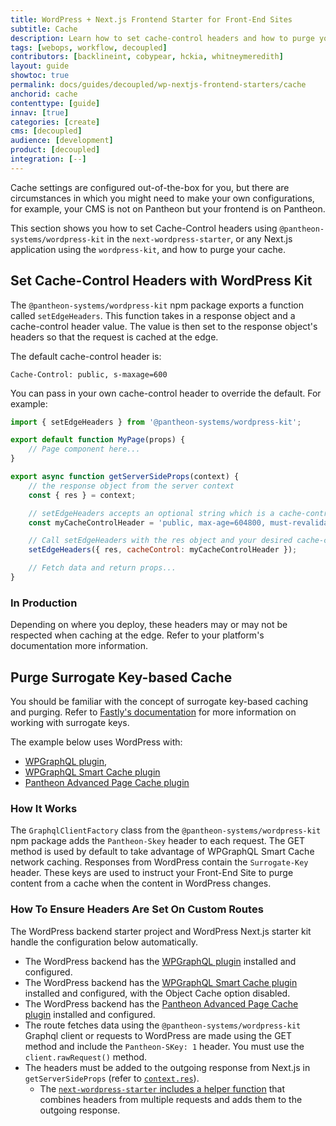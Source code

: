 ```yaml
---
title: WordPress + Next.js Frontend Starter for Front-End Sites
subtitle: Cache
description: Learn how to set cache-control headers and how to purge your cache.
tags: [webops, workflow, decoupled]
contributors: [backlineint, cobypear, hckia, whitneymeredith]
layout: guide
showtoc: true
permalink: docs/guides/decoupled/wp-nextjs-frontend-starters/cache
anchorid: cache
contenttype: [guide]
innav: [true]
categories: [create]
cms: [decoupled]
audience: [development]
product: [decoupled]
integration: [--]
---
```


Cache settings are configured out-of-the-box for you, but there are circumstances in which you might need to make your own configurations, for example, your CMS is not on Pantheon but your frontend is on Pantheon.

This section shows you how to set Cache-Control headers using
`@pantheon-systems/wordpress-kit` in the `next-wordpress-starter`, or any Next.js application using the `wordpress-kit`, and how to purge your cache.

## Set Cache-Control Headers with WordPress Kit

The `@pantheon-systems/wordpress-kit` npm package exports a function called
`setEdgeHeaders`. This function takes in a response object and a cache-control header value. The value is then set to the response object's headers so that the request is cached at the edge.

The default cache-control header is:

```http
Cache-Control: public, s-maxage=600
```

You can pass in your own cache-control header to override the default. For example:

```jsx title=pages/example/index.js
import { setEdgeHeaders } from '@pantheon-systems/wordpress-kit';

export default function MyPage(props) {
	// Page component here...
}

export async function getServerSideProps(context) {
	// the response object from the server context
	const { res } = context;

	// setEdgeHeaders accepts an optional string which is a cache-control header
	const myCacheControlHeader = 'public, max-age=604800, must-revalidate';

	// Call setEdgeHeaders with the res object and your desired cache-control header
	setEdgeHeaders({ res, cacheControl: myCacheControlHeader });

	// Fetch data and return props...
}
```

### In Production

Depending on where you deploy, these headers may or may not be respected when caching at the edge. Refer to your platform's documentation more information.

## Purge Surrogate Key-based Cache

You should be familiar with the concept of surrogate key-based caching and
purging. Refer to [Fastly's documentation](https://docs.fastly.com/en/guides/working-with-surrogate-keys) for more information on working with surrogate keys.

The example below uses WordPress with:

- [WPGraphQL plugin](https://wordpress.org/plugins/wp-graphql/),
- [WPGraphQL Smart Cache plugin](https://github.com/wp-graphql/wp-graphql-smart-cache)
- [Pantheon Advanced Page Cache plugin](https://wordpress.org/plugins/pantheon-advanced-page-cache/)

### How It Works

The `GraphqlClientFactory` class from the `@pantheon-systems/wordpress-kit` npm package adds the `Pantheon-Skey` header to each request. The GET method is used by default to take advantage of WPGraphQL Smart Cache network caching. Responses from WordPress contain the `Surrogate-Key` header. These keys are used to instruct your Front-End Site to purge content from a cache when the content in WordPress changes.

### How To Ensure Headers Are Set On Custom Routes

<Alert title="Note"  type="info" >

The WordPress backend starter project and WordPress Next.js starter kit handle the configuration below automatically.

</Alert>

- The WordPress backend has the [WPGraphQL plugin](https://wordpress.org/plugins/wp-graphql/) installed and configured.
- The WordPress backend has the [WPGraphQL Smart Cache plugin](https://github.com/wp-graphql/wp-graphql-smart-cache) installed and configured, with the Object Cache option disabled.
- The WordPress backend has the [Pantheon Advanced Page Cache plugin](https://wordpress.org/plugins/pantheon-advanced-page-cache/) installed and configured.
- The route fetches data using the `@pantheon-systems/wordpress-kit` Graphql
  client or requests to WordPress are made using the GET method and include the `Pantheon-SKey: 1` header. You must use the `client.rawRequest()` method.
- The headers must be added to the outgoing response from Next.js in
  `getServerSideProps` (refer to [`context.res`](https://nextjs.org/docs/api-reference/data-fetching/get-server-side-props#context-parameter)).
  - The [`next-wordpress-starter` includes a helper function](https://github.com/pantheon-systems/decoupled-kit-js/blob/f3eebf4b502cbad123ec8a7fcd4d4f8f0fb413eb/starters/next-wordpress-starter/lib/setOutgoingHeaders.js#L25) that combines headers from multiple requests and adds them to the outgoing response.
